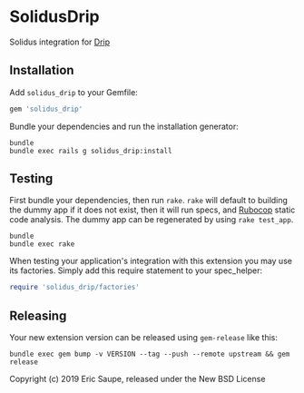 SolidusDrip
===========

Solidus integration for [Drip](https://www.drip.com/)

Installation
------------

Add `solidus_drip` to your Gemfile:

```ruby
gem 'solidus_drip'
```

Bundle your dependencies and run the installation generator:

```shell
bundle
bundle exec rails g solidus_drip:install
```

Testing
-------

First bundle your dependencies, then run `rake`. `rake` will default to building the dummy app if it does not exist, then it will run specs, and [Rubocop](https://github.com/bbatsov/rubocop) static code analysis. The dummy app can be regenerated by using `rake test_app`.

```shell
bundle
bundle exec rake
```

When testing your application's integration with this extension you may use its factories.
Simply add this require statement to your spec_helper:

```ruby
require 'solidus_drip/factories'
```

Releasing
---------

Your new extension version can be released using `gem-release` like this:

```shell
bundle exec gem bump -v VERSION --tag --push --remote upstream && gem release
```

Copyright (c) 2019 Eric Saupe, released under the New BSD License

